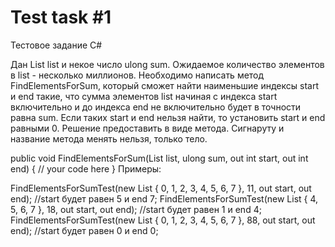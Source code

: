 # Test task #1
Тестовое задание C#

Дан List<uint> list и некое число ulong sum. Ожидаемое количество элементов в list - несколько миллионов. Необходимо написать метод FindElementsForSum, который сможет найти наименьшие индексы start и end такие, что сумма элементов list начиная с индекса start включительно и до индекса end не включительно будет в точности равна sum. Если таких start и end нельзя найти, то установить start и end равными 0. Решение предоставить в виде метода. Сигнаруту и название метода менять нельзя, только тело.

public void FindElementsForSum(List<uint> list, ulong sum, out int start, out int end)
{
	// your code here
}
Примеры:

FindElementsForSumTest(new List<uint> { 0, 1, 2, 3, 4, 5, 6, 7 }, 11, out start, out end); //start будет равен 5 и end 7;
FindElementsForSumTest(new List<uint> { 4, 5, 6, 7 }, 18, out start, out end); //start будет равен 1 и end 4;
FindElementsForSumTest(new List<uint> { 0, 1, 2, 3, 4, 5, 6, 7 }, 88, out start, out end); //start будет равен 0 и end 0;

